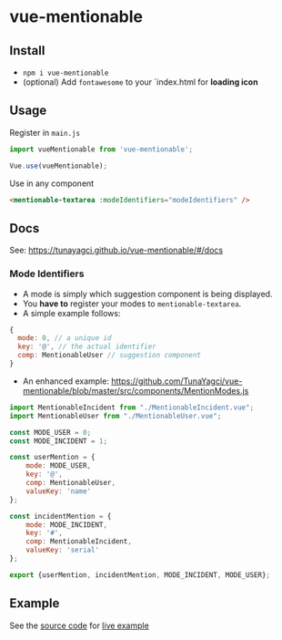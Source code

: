 # vue-mentionable

## Install

* `npm i vue-mentionable`
* (optional) Add `fontawesome` to your `index.html for **loading icon**

## Usage

Register in `main.js`
```js
import vueMentionable from 'vue-mentionable';

Vue.use(vueMentionable);
```

Use in any component
```html
<mentionable-textarea :modeIdentifiers="modeIdentifiers" />
```

## Docs

See: https://tunayagci.github.io/vue-mentionable/#/docs

### Mode Identifiers ###

* A mode is simply which suggestion component is being displayed.
* You **have to** register your modes to `mentionable-textarea`.
* A simple example follows:

```js
{
  mode: 0, // a unique id
  key: '@', // the actual identifier
  comp: MentionableUser // suggestion component
}
```

* An enhanced example: 
https://github.com/TunaYagci/vue-mentionable/blob/master/src/components/MentionModes.js

```js
import MentionableIncident from "./MentionableIncident.vue";
import MentionableUser from "./MentionableUser.vue";

const MODE_USER = 0;
const MODE_INCIDENT = 1;

const userMention = {
    mode: MODE_USER,
    key: '@',
    comp: MentionableUser,
    valueKey: 'name'
};

const incidentMention = {
    mode: MODE_INCIDENT,
    key: '#',
    comp: MentionableIncident,
    valueKey: 'serial'
};

export {userMention, incidentMention, MODE_INCIDENT, MODE_USER};
```

## Example

See the [source code](https://github.com/TunaYagci/vue-mentionable/blob/master/src/components/TvSeries.vue) for [live example](https://tunayagci.github.io/vue-mentionable/)
